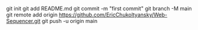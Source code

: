 git init
git add README.md
git commit -m "first commit"
git branch -M main
git remote add origin https://github.com/EricChukoltyansky/Web-Sequencer.git
git push -u origin main